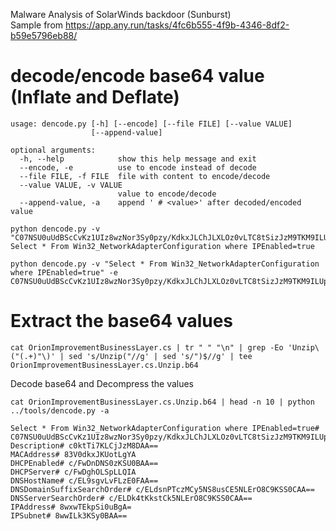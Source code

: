 Malware Analysis of SolarWinds backdoor (Sunburst)<br/>
Sample from https://app.any.run/tasks/4fc6b555-4f9b-4346-8df2-b59e5796eb88/

# decode/encode base64 value (Inflate and Deflate)
```
usage: dencode.py [-h] [--encode] [--file FILE] [--value VALUE]
                  [--append-value]

optional arguments:
  -h, --help            show this help message and exit
  --encode, -e          use to encode instead of decode
  --file FILE, -f FILE  file with content to encode/decode
  --value VALUE, -v VALUE
                        value to encode/decode
  --append-value, -a    append ' # <value>' after decoded/encoded value
```

```
python dencode.py -v "C07NSU0uUdBScCvKz1UIz8wzNor3Sy0pzy/KdkxJLChJLXLOz0vLTC8tSizJzM9TKM9ILUpV8AxwzUtMyklNsS0pKk0FAA=="
Select * From Win32_NetworkAdapterConfiguration where IPEnabled=true

python dencode.py -v "Select * From Win32_NetworkAdapterConfiguration where IPEnabled=true" -e
C07NSU0uUdBScCvKz1UIz8wzNor3Sy0pzy/KdkxJLChJLXLOz0vLTC8tSizJzM9TKM9ILUpV8AxwzUtMyklNsS0pKk0FAA==
```

# Extract the base64 values
```
cat OrionImprovementBusinessLayer.cs | tr " " "\n" | grep -Eo 'Unzip\("(.+)"\)' | sed 's/Unzip("//g' | sed 's/")$//g' | tee OrionImprovementBusinessLayer.cs.Unzip.b64
```

Decode base64 and Decompress the values
```
cat OrionImprovementBusinessLayer.cs.Unzip.b64 | head -n 10 | python ../tools/dencode.py -a

Select * From Win32_NetworkAdapterConfiguration where IPEnabled=true# C07NSU0uUdBScCvKz1UIz8wzNor3Sy0pzy/KdkxJLChJLXLOz0vLTC8tSizJzM9TKM9ILUpV8AxwzUtMyklNsS0pKk0FAA==
Description# c0ktTi7KLCjJzM8DAA==
MACAddress# 83V0dkxJKUotLgYA
DHCPEnabled# c/FwDnDNS0zKSU0BAA==
DHCPServer# c/FwDghOLSpLLQIA
DNSHostName# c/EL9sgvLvFLzE0FAA==
DNSDomainSuffixSearchOrder# c/ELdsnPTczMCy5NS8usCE5NLErO8C9KSS0CAA==
DNSServerSearchOrder# c/ELDk4tKkstCk5NLErO8C9KSS0CAA==
IPAddress# 8wxwTEkpSi0uBgA=
IPSubnet# 8wwILk3KSy0BAA==
```
